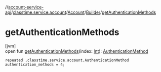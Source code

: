 //[account-service-api](../../../../index.md)/[classtime.service.account](../../index.md)/[Account](../index.md)/[Builder](index.md)/[getAuthenticationMethods](get-authentication-methods.md)

# getAuthenticationMethods

[jvm]\
open fun [getAuthenticationMethods](get-authentication-methods.md)(index: [Int](https://kotlinlang.org/api/latest/jvm/stdlib/kotlin/-int/index.html)): [AuthenticationMethod](../../-authentication-method/index.md)

`repeated .classtime.service.account.AuthenticationMethod authentication_methods = 4;`
